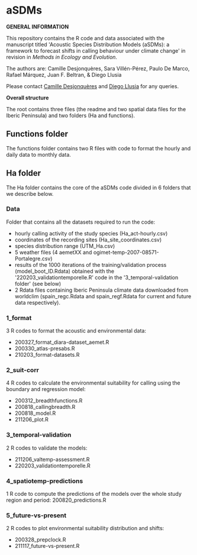 # aSDMs

**GENERAL INFORMATION**

This repository contains the R code and data associated with the manuscript titled 'Acoustic Species Distribution Models (aSDMs): a framework to forecast shifts in calling behaviour under climate change' in revision in *Methods in Ecology and Evolution*.

The authors are:
Camille Desjonquères, Sara Villén-Pérez, Paulo De Marco, Rafael Márquez, Juan F. Beltran, & Diego Llusia

Please contact [Camille Desjonquères](cdesjonqu@gmail.com) and [Diego Llusia](diego.llusia@uam.es) for any queries.

**Overall structure**

The root contains three files (the readme and two spatial data files for the Iberic Peninsula) and two folders (Ha and functions).

## Functions folder

The functions folder contains two R files with code to format the hourly and daily data to monthly data.


## Ha folder

The Ha folder contains the core of the aSDMs code divided in 6 folders that we describe below.

### Data

Folder that contains all the datasets required to run the code: 
- hourly calling activity of the study species (Ha_act-hourly.csv) 
- coordinates of the recording sites (Ha_site_coordinates.csv) 
- species distribution range (UTM_Ha.csv)
- 5 weather files (4 aemetXX and ogimet-temp-2007-08571-Portalegre.csv)
- results of the 1000 iterations of the training/validation process (model_boot_ID.Rdata) obtained with the '220203_validationtemporelle.R' code in the '3_temporal-validation folder' (see below)
- 2 Rdata files containing Iberic Peninsula climate data downloaded from worldclim (spain_regc.Rdata and spain_regf.Rdata for current and future data respectively).

### 1_format

3 R codes to format the acoustic and environmental data:
- 200327_format_diara-dataset_aemet.R
- 200330_atlas-presabs.R
- 210203_format-datasets.R

### 2_suit-corr

4 R codes to calculate the environmental suitability for calling using the boundary and regression model:
- 200312_breadthfunctions.R
- 200818_callingbreadth.R
- 200818_model.R
- 211206_plot.R

### 3_temporal-validation

2 R codes to validate the models:
- 211206_valtemp-assessment.R 
- 220203_validationtemporelle.R 

### 4_spatiotemp-predictions

1 R code to compute the predictions of the models over the whole study region and period: 200820_predictions.R

### 5_future-vs-present

2 R codes to plot environmental suitability distribution and shifts:
- 200328_prepclock.R
- 211117_future-vs-present.R
